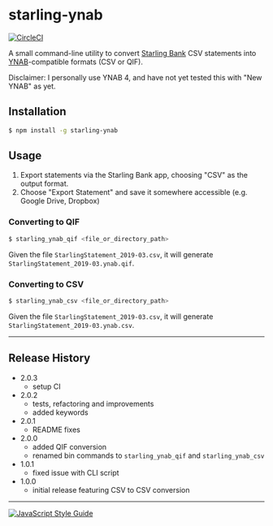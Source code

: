 # starling-ynab

[![CircleCI](https://circleci.com/gh/dylansmith/starling-ynab.svg?style=svg)](https://circleci.com/gh/dylansmith/starling-ynab)

A small command-line utility to convert [Starling Bank](https://www.starlingbank.com/) CSV statements into [YNAB](https://www.youneedabudget.com/)-compatible formats (CSV or QIF).

Disclaimer: I personally use YNAB 4, and have not yet tested this with "New YNAB" as yet.

## Installation

```sh
$ npm install -g starling-ynab
```

## Usage

1. Export statements via the Starling Bank app, choosing "CSV" as the output format.
2. Choose "Export Statement" and save it somewhere accessible (e.g. Google Drive, Dropbox)

### Converting to QIF

```sh
$ starling_ynab_qif <file_or_directory_path>
```

Given the file `StarlingStatement_2019-03.csv`, it will generate `StarlingStatement_2019-03.ynab.qif`.

### Converting to CSV

```sh
$ starling_ynab_csv <file_or_directory_path>
```

Given the file `StarlingStatement_2019-03.csv`, it will generate `StarlingStatement_2019-03.ynab.csv`.

---

## Release History

* 2.0.3
  - setup CI
* 2.0.2
  - tests, refactoring and improvements
  - added keywords
* 2.0.1
  - README fixes
* 2.0.0
  - added QIF conversion
  - renamed bin commands to `starling_ynab_qif` and `starling_ynab_csv`
* 1.0.1
  - fixed issue with CLI script
* 1.0.0
  - initial release featuring CSV to CSV conversion

---

[![JavaScript Style Guide](https://cdn.rawgit.com/standard/standard/master/badge.svg)](https://github.com/standard/standard)
